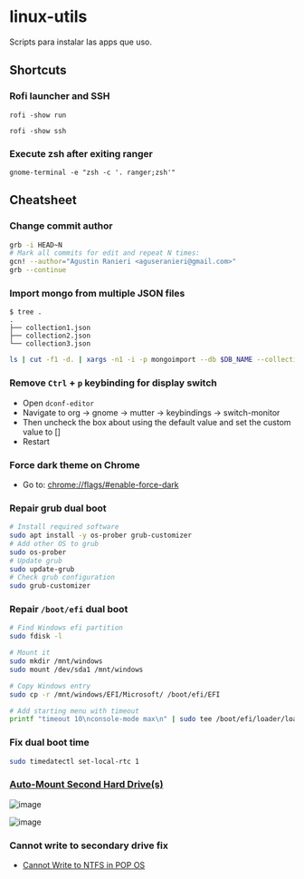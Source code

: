 # linux-utils
Scripts para instalar las apps que uso.

## Shortcuts

### Rofi launcher and SSH
```
rofi -show run
```
```
rofi -show ssh
```
### Execute zsh after exiting ranger
```
gnome-terminal -e "zsh -c '. ranger;zsh'"
```

## Cheatsheet

### Change commit author

```bash
grb -i HEAD~N
# Mark all commits for edit and repeat N times:
gcn! --author="Agustin Ranieri <aguseranieri@gmail.com>"
grb --continue
```

### Import mongo from multiple JSON files

```
$ tree .
.
├── collection1.json
├── collection2.json
└── collection3.json
```

```bash
ls | cut -f1 -d. | xargs -n1 -i -p mongoimport --db $DB_NAME --collection {} --file {}.json
```

### Remove `Ctrl` + `p` keybinding for display switch

- Open `dconf-editor`
- Navigate to org -> gnome -> mutter -> keybindings -> switch-monitor
- Then uncheck the box about using the default value and set the custom value to []
- Restart

### Force dark theme on Chrome
- Go to: [chrome://flags/#enable-force-dark](chrome://flags/#enable-force-dark)

### Repair grub dual boot

```bash
# Install required software
sudo apt install -y os-prober grub-customizer
# Add other OS to grub
sudo os-prober
# Update grub
sudo update-grub
# Check grub configuration
sudo grub-customizer
```

### Repair `/boot/efi` dual boot

```bash
# Find Windows efi partition 
sudo fdisk -l

# Mount it
sudo mkdir /mnt/windows
sudo mount /dev/sda1 /mnt/windows

# Copy Windows entry
sudo cp -r /mnt/windows/EFI/Microsoft/ /boot/efi/EFI

# Add starting menu with timeout
printf "timeout 10\nconsole-mode max\n" | sudo tee /boot/efi/loader/loader.conf > /dev/null
```

### Fix dual boot time

```bash
sudo timedatectl set-local-rtc 1
```

### [Auto-Mount Second Hard Drive(s)](https://support.system76.com/articles/extra-drive/)

![image](https://user-images.githubusercontent.com/39303639/224555639-99cc156a-06b1-41db-a1c4-09e66004d269.png)

![image](https://user-images.githubusercontent.com/39303639/224555458-903394ac-e9a0-4309-9ba4-3f05d49d69a2.png)

### Cannot write to secondary drive fix

- [Cannot Write to NTFS in POP OS](https://www.youtube.com/watch?v=N_TgL_uRTNU)
